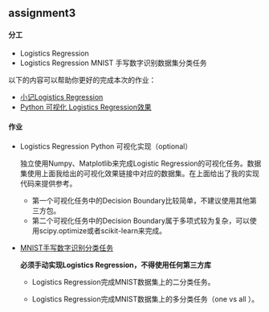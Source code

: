 ## assignment3 

#### 分工

- Logistics Regression
- Logistics Regression MNIST 手写数字识别数据集分类任务

以下的内容可以帮助你更好的完成本次的作业：

- [小记Logistics Regression](https://quinwu.github.io/2017/05/05/ML-Logistic-Regression/)
- [Python 可视化 Logistics Regression效果](https://github.com/quinwu/ml_implementation/tree/master/Logistic-Regression/optimizeMinimize)

#### 作业

- Logistics Regression Python 可视化实现（optional）

  独立使用Numpy、Matplotlib来完成Logistic Regression的可视化任务。数据集使用上面我给出的可视化效果链接中对应的数据集。在上面给出了我的实现代码来提供参考。

  - 第一个可视化任务中的Decision Boundary比较简单，不建议使用其他第三方包。
  - 第二个可视化任务中的Decision Boundary属于多项式较为复杂，可以使用scipy.optimize或者scikit-learn来完成。 

- [MNIST手写数字识别分类任务](classwork)

   **必须手动实现Logistics Regression，不得使用任何第三方库**

  - Logistics Regression完成MNIST数据集上的二分类任务。

  - Logistics Regression完成MNIST数据集上的多分类任务（one vs all ）。

    ​


